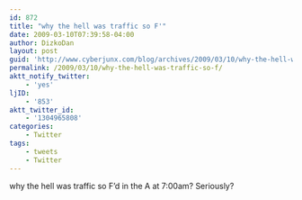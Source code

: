 ```yaml
---
id: 872
title: "why the hell was traffic so F'"
date: 2009-03-10T07:39:58-04:00
author: DizkoDan
layout: post
guid: 'http://www.cyberjunx.com/blog/archives/2009/03/10/why-the-hell-was-traffic-so-f/'
permalink: /2009/03/10/why-the-hell-was-traffic-so-f/
aktt_notify_twitter:
    - 'yes'
ljID:
    - '853'
aktt_twitter_id:
    - '1304965808'
categories:
    - Twitter
tags:
    - tweets
    - Twitter
---
```


why the hell was traffic so F’d in the A at 7:00am? Seriously?